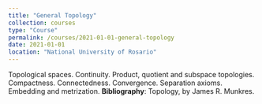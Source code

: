 ```yaml
---
title: "General Topology"
collection: courses
type: "Course"
permalink: /courses/2021-01-01-general-topology
date: 2021-01-01
location: "National University of Rosario"
---
```


Topological spaces. Continuity. Product, quotient and subspace topologies. Compactness. Connectedness. Convergence. Separation axioms. Embedding and metrization.
**Bibliography**: Topology, by James R. Munkres.
